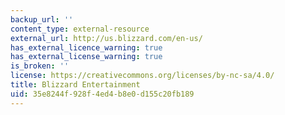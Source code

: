```yaml
---
backup_url: ''
content_type: external-resource
external_url: http://us.blizzard.com/en-us/
has_external_licence_warning: true
has_external_license_warning: true
is_broken: ''
license: https://creativecommons.org/licenses/by-nc-sa/4.0/
title: Blizzard Entertainment
uid: 35e8244f-928f-4ed4-b8e0-d155c20fb189
---
```


